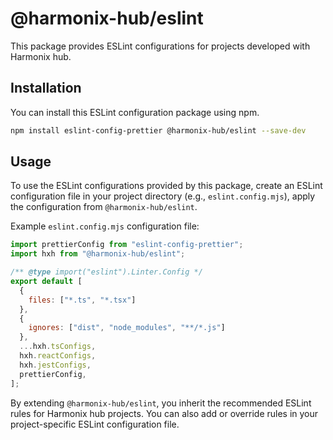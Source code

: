 # @harmonix-hub/eslint

This package provides ESLint configurations for projects developed with Harmonix hub.

## Installation

You can install this ESLint configuration package using npm.

```bash
npm install eslint-config-prettier @harmonix-hub/eslint --save-dev
```

## Usage

To use the ESLint configurations provided by this package, create an ESLint configuration file in your project directory (e.g., `eslint.config.mjs`), apply the configuration from `@harmonix-hub/eslint`.

Example `eslint.config.mjs` configuration file:

```js
import prettierConfig from "eslint-config-prettier";
import hxh from "@harmonix-hub/eslint";

/** @type import("eslint").Linter.Config */
export default [
  {
    files: ["*.ts", "*.tsx"]
  },
  {
    ignores: ["dist", "node_modules", "**/*.js"]
  },
  ...hxh.tsConfigs,
  hxh.reactConfigs,
  hxh.jestConfigs,
  prettierConfig,
];

```

By extending `@harmonix-hub/eslint`, you inherit the recommended ESLint rules for Harmonix hub projects.
You can also add or override rules in your project-specific ESLint configuration file.
